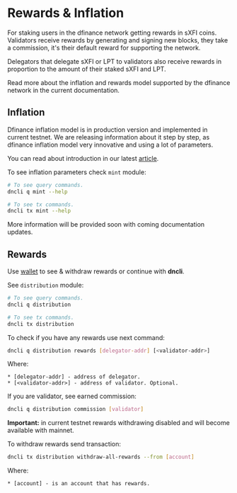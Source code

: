 # Rewards & Inflation

For staking users in the dfinance network getting rewards in sXFI coins. Validators receive rewards by generating and signing new blocks, they take a commission, it's their default reward for supporting the network. 

Delegators that delegate sXFI or LPT to validators also receive rewards in proportion to the amount of their staked sXFI and LPT. 

Read more about the inflation and rewards model supported by the dfinance network in the current documentation.

## Inflation

Dfinance inflation model is in production version and implemented in current testnet. We are releasing information about it step by step, as dfinance inflation model very innovative and using a lot of parameters.

You can read about introduction in our latest [article](https://medium.com/dfinance/token-economics-954874a35252).

To see inflation parameters check `mint` module:

```bash
# To see query commands.
dncli q mint --help

# To see tx commands.
dncli tx mint --help
```

More information will be provided soon with coming documentation updates.

## Rewards

Use [wallet](https://wallet.testnet.dfinance.co) to see & withdraw rewards or continue with **dncli**.

See `distribution` module:

```bash
# To see query commands.
dncli q distribution

# To see tx commands.
dncli tx distribution
```

To check if you have any rewards use next command:

```bash
dncli q distribution rewards [delegator-addr] [<validator-addr>]
```

Where:

    * [delegator-addr] - address of delegator. 
    * [<validator-addr>] - address of validator. Optional.

If you are validator, see earned commission:

```bash
dncli q distribution commission [validator]
```

**Important:** in current testnet rewards withdrawing disabled and will become available with mainnet.

To withdraw rewards send transaction:

```bash
dncli tx distribution withdraw-all-rewards --from [account]
```

Where:

    * [account] - is an account that has rewards.
